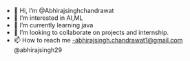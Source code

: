 - 👋 Hi, I’m @Abhirajsinghchandrawat
- 👀 I’m interested in AI,ML
- 🌱 I’m currently learning java
- 💞️ I’m looking to collaborate on projects and internship.
- 📫 How to reach me -abhirajsingh.chandrawat1@gmail.com @abhirajsingh29

<!---
Abhirajsinghchandrawat/Abhirajsinghchandrawat is a ✨ special ✨ repository because its `README.md` (this file) appears on your GitHub profile.
You can click the Preview link to take a look at your changes.
--->
